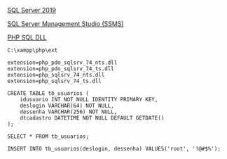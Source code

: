 [SQL Server 2019](https://www.microsoft.com/pt-br/sql-server/sql-server-2019)

[SQL Server Management Studio (SSMS)](https://docs.microsoft.com/pt-br/sql/ssms/download-sql-server-management-studio-ssms?view=sql-server-2017)

[PHP SQL DLL](https://github.com/microsoft/msphpsql/releases)

```
C:\xampp\php\ext
```

```
extension=php_pdo_sqlsrv_74_nts.dll
extension=php_pdo_sqlsrv_74_ts.dll
extension=php_sqlsrv_74_nts.dll
extension=php_sqlsrv_74_ts.dll
```

```
CREATE TABLE tb_usuarios (
    idusuario INT NOT NULL IDENTITY PRIMARY KEY,
    deslogin VARCHAR(64) NOT NULL,
    dessenha VARCHAR(256) NOT NULL,
    dtcadastro DATETIME NOT NULL DEFAULT GETDATE()
);
```

```
SELECT * FROM tb_usuarios;
```

```
INSERT INTO tb_usuarios(deslogin, dessenha) VALUES('root', '!@#$%');
```